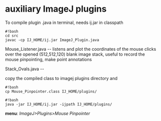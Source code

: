 # auxiliary ImageJ plugins 

To compile plugin .java in terminal, needs ij.jar in classpath

```
#!bash
cd src
javac -cp IJ_HOME/ij.jar ImageJ_Plugin.java

```

Mouse_Listener.java -- listens and plot the coordinates of the mouse clicks over the opened (512,512,120) blank image stack, useful to record the mouse pinpointing, make point annotations

Stack_Ovals.java --

copy the compiled class to imagej plugins directory and

```
#!bash
cp Mouse_Pinpointer.class IJ_HOME/plugins/
```

```
#!bash
java -jar IJ_HOME/ij.jar -ijpath IJ_HOME/plugins/
```


**menu**: *ImageJ>Plugins>Mouse Pinpointer*